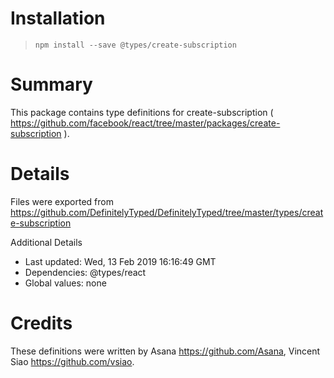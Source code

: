 # Installation
> `npm install --save @types/create-subscription`

# Summary
This package contains type definitions for create-subscription ( https://github.com/facebook/react/tree/master/packages/create-subscription ).

# Details
Files were exported from https://github.com/DefinitelyTyped/DefinitelyTyped/tree/master/types/create-subscription

Additional Details
 * Last updated: Wed, 13 Feb 2019 16:16:49 GMT
 * Dependencies: @types/react
 * Global values: none

# Credits
These definitions were written by Asana <https://github.com/Asana>, Vincent Siao <https://github.com/vsiao>.
